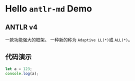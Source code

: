 # Hello `antlr-md` Demo

## ANTLR v4

一款功能强大的框架。
一种新的称为 `Adaptive LL(*)`或 `ALL(*)`。

## 代码演示

```js
let a = 123;
console.log(a);
```
